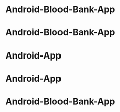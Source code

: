 # Android-Blood-Bank-App
# Android-Blood-Bank-App
# Android-App
# Android-App
# Android-Blood-Bank-App
